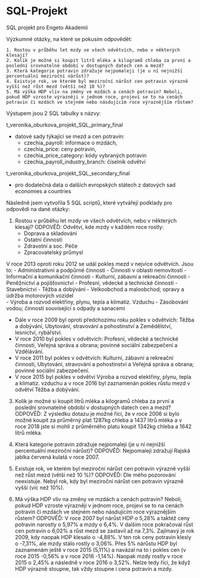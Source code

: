# SQL-Projekt

SQL projekt pro Engeto Akademii


Výzkumné otázky, na které se pokusím odpovědět:

    1. Rostou v průběhu let mzdy ve všech odvětvích, nebo v některých klesají? 
    2. Kolik je možné si koupit litrů mléka a kilogramů chleba za první a poslední srovnatelné období v dostupných datech cen a mezd? 
    3. Která kategorie potravin zdražuje nejpomaleji (je u ní nejnižší percentuální meziroční nárůst)? 
    4. Existuje rok, ve kterém byl meziroční nárůst cen potravin výrazně vyšší než růst mezd (větší než 10 %)? 
    5. Má výška HDP vliv na změny ve mzdách a cenách potravin? Neboli, pokud HDP vzroste výrazněji v jednom roce, projeví se to na cenách potravin či mzdách ve stejném nebo násdujícím roce výraznějším růstem? 


Výstupem jsou 2 SQL tabulky s názvy:

t_veronika_oburkova_projekt_SQL_primary_final
- datové sady týkající se mezd a cen potravin:
    - czechia_payroll: informace o mzdách,
    - czechia_price: ceny potravin,
    - czechia_price_category: kódy vybraných potravin
    - czechia_payroll_industry_branch: číselník odvětví
  
t_veronika_oburkova_projekt_SQL_secondary_final 
- pro dodatečná data o dalších evropských státech z datových sad economies a countries

Následně jsem vytvořila 5 SQL scriptů, které vytvářejí podklady pro odpovědi na dané otázky:

 1. Rostou v průběhu let mzdy ve všech odvětvích, nebo v některých klesají? 
ODPOVĚĎ:
Odvětví, kde mzdy v každém roce rostly:
    - Doprava a skladování
    - Ostatní činnosti
    - Zdravotní  a soc. Péče
    - Zpracovatelský průmysl

V roce 2013 oproti roku 2012 se udál pokles mezd v nejvíce odvětvích. Jsou to:
    - Administrativní a podpůrné činnosti
    - Činnosti v oblasti nemovitostí
    - Informační a komunikační činnosti
    - Kulturní, zábavní a rekreační činnosti
    - Peněžnictví a pojišťovnictví
    - Profesní, vědecké a technické činnosti
    - Stavebnictví
    - Těžba a dobývání
    - Velkoobchod a maloobchod; opravy a údržba motorových vozidel	
    - Výroba a rozvod elektřiny, plynu, tepla a klimatiz. Vzduchu
    - Zásobování vodou; činnosti související s odpady a sanacemi

- Dále v roce 2009 byl oproti předchozímu roku pokles v odvětvích: Těžba a dobývání, Ubytování, stravování a pohostinství a Zemědělství, lesnictví, rybářství.
- V roce 2010 byl pokles v odvětvích: Profesní, vědecké a technické činnosti, Veřejná správa a obrana; povinné sociální zabezpečení a Vzdělávání.
- V roce 2011 byl pokles v odvětvích: Kulturní, zábavní a rekreační činnosti, Ubytování, stravování a pohostinství a Veřejná správa a obrana; povinné sociální zabezpečení.
- V roce 2015 byl pokles v odvětví Výroba a rozvod elektřiny, plynu, tepla a klimatiz. vzduchu a v roce 2016 byl zaznamenán pokles růstu mezd v odvětví Těžba a dobývání.

3. Kolik je možné si koupit litrů mléka a kilogramů chleba za první a poslední srovnatelné období v dostupných datech cen a mezd?
ODPOVĚĎ: Z výsledku dotazu je možné říci, že v roce 2006 si bylo možné koupit za průměrný plat 1287kg chleba a 1437 litrů mléka a v roce 2018 jste si mohli z průměrného platu koupit 1342kg chleba a 1642 litrů mléka. 

4. Která kategorie potravin zdražuje nejpomaleji (je u ní nejnižší percentuální meziroční nárůst)?
ODPOVĚĎ: Nejpomaleji zdražují Rajská jablka červená kulatá v roce 2007.

5. Existuje rok, ve kterém byl meziroční nárůst cen potravin výrazně vyšší než růst mezd (větší než 10 %)?
ODPOVĚĎ: Dle mého pozorování neexistuje. Nebyl rok, kdy byl meziroční nárůst cen potravin výrazně vyšší (víc než 10%).

6. Má výška HDP vliv na změny ve mzdách a cenách potravin? Neboli, pokud HDP vzroste výrazněji v jednom roce, projeví se to na cenách potravin či mzdách ve stejném nebo násdujícím roce výraznějším růstem?
ODPOVĚĎ:  V roce 2007 byl nárůst HDP o 5,28% a taktéž ceny potravin narostly o 5,97% a mzdy o 6,4%. V dalším roce pokračoval růst cen potravin o 6,02% a růst mezd se zastavil až na 7,3%.
Zajímavý je rok 2009, kdy naopak HDP klesalo o -4,88%. V ten rok ceny potravin klesly o -7,31%, ale mzdy stálo rostly o 3,06%.
Přes 5% nárůstu HDP byl zaznamenám ještě v roce 2015 (5,11%) a navázal na to i pokles cen (v roce 2015 -0,56% a v roce 2016 -1,14%). Naopak mzdy rostly v roce 2015 o 2,45% a následně v roce 2016 o 3,52%. 
Nelze tedy říci, že když HDP výrazně stoupne, tak vždy stoupne i cena potravin a mzdy.
